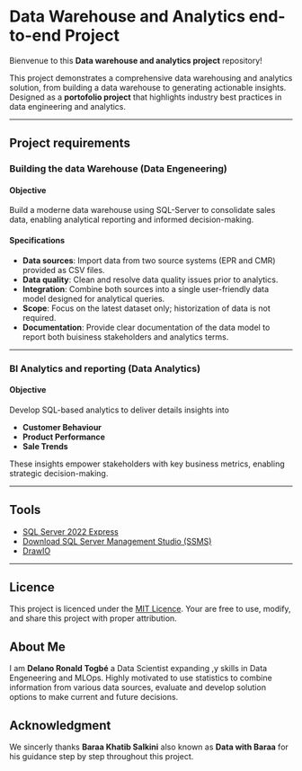 # Data Warehouse and Analytics end-to-end Project

Bienvenue to this **Data warehouse and analytics project** repository!

This project demonstrates a comprehensive data warehousing and analytics solution, from building a data warehouse to generating actionable insights. Designed as a **portofolio project** that highlights industry best practices in data engineering and analytics. 

---

## Project requirements

### Building the data Warehouse (Data Engeneering)

#### Objective
Build a moderne data warehouse using SQL-Server to consolidate sales data, enabling analytical reporting and informed decision-making.

#### Specifications
- **Data sources**: Import data from two source systems (EPR and CMR) provided as CSV files.
- **Data quality**: Clean and resolve data quality issues prior to analytics.
- **Integration**: Combine both sources into a single user-friendly data model designed for analytical queries.
- **Scope**: Focus on the latest dataset only; historization of data is not required.
- **Documentation**: Provide clear documentation of the data model to report both buisiness stakeholders and analytics terms.
---

### BI Analytics and reporting (Data Analytics)

#### Objective
Develop SQL-based analytics to deliver details insights into
- **Customer Behaviour**
- **Product Performance**
- **Sale Trends**

These insights empower stakeholders with key business metrics, enabling strategic decision-making.

---
## Tools
- [SQL Server 2022 Express](https://www.microsoft.com/en-us/sql-server/sql-server-downloads)
- [Download SQL Server Management Studio (SSMS)](https://learn.microsoft.com/en-us/ssms/download-sql-server-management-studio-ssms?view=sql-server-ver16)
- [DrawIO](https://www.drawio.com/)

---

## Licence

This project is licenced under the [MIT Licence](https://opensource.org/license/mit). Your are free to use, modify, and share this project with proper attribution. 

## About Me

I am **Delano Ronald Togbé** a Data Scientist expanding ,y skills in Data Engeneering and MLOps. Highly motivated to use statistics to combine information from various data sources, evaluate and develop solution options to make current and future decisions.

## Acknowledgment
We sincerly thanks **Baraa Khatib Salkini** also known as **Data with Baraa** for his guidance step by step throughout this project.


